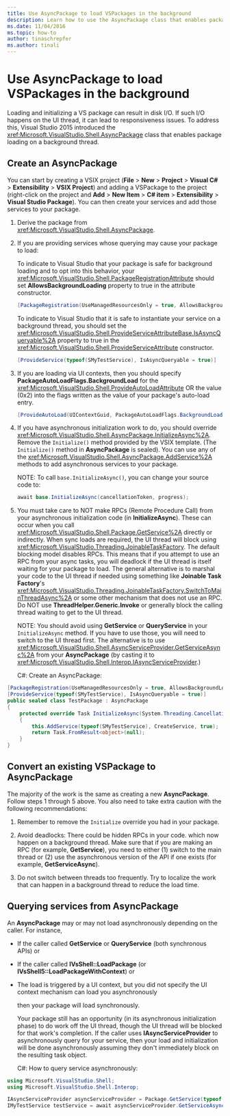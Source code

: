 ```yaml
---
title: Use AsyncPackage to load VSPackages in the background
description: Learn how to use the AsyncPackage class that enables package loading on a background thread, which can prevent responsiveness issues from disk I/O.
ms.date: 11/04/2016
ms.topic: how-to
author: tinaschrepfer
ms.author: tinali
---
```

# Use AsyncPackage to load VSPackages in the background

Loading and initializing a VS package can result in disk I/O. If such I/O happens on the UI thread, it can lead to responsiveness issues. To address this, Visual Studio 2015 introduced the  <xref:Microsoft.VisualStudio.Shell.AsyncPackage> class that enables package loading on a background thread.

## Create an AsyncPackage
 You can start by creating a VSIX project (**File** > **New** > **Project** > **Visual C#** > **Extensibility** > **VSIX Project**) and adding a VSPackage to the project (right-click on the project and **Add** > **New Item** > **C# item** > **Extensibility** > **Visual Studio Package**). You can then create your services and add those services to your package.

1. Derive the package from <xref:Microsoft.VisualStudio.Shell.AsyncPackage>.

2. If you are providing services whose querying may cause your package to load:

    To indicate to Visual Studio that your package is safe for background loading and to opt into this behavior, your <xref:Microsoft.VisualStudio.Shell.PackageRegistrationAttribute> should set **AllowsBackgroundLoading** property to true in the attribute constructor.

   ```csharp
   [PackageRegistration(UseManagedResourcesOnly = true, AllowsBackgroundLoading = true)]

   ```

    To indicate to Visual Studio that it is safe to instantiate your service on a background thread, you should set the <xref:Microsoft.VisualStudio.Shell.ProvideServiceAttributeBase.IsAsyncQueryable%2A> property to true in the <xref:Microsoft.VisualStudio.Shell.ProvideServiceAttribute> constructor.

   ```csharp
   [ProvideService(typeof(SMyTestService), IsAsyncQueryable = true)]

   ```

3. If you are loading via UI contexts, then you should specify **PackageAutoLoadFlags.BackgroundLoad** for the <xref:Microsoft.VisualStudio.Shell.ProvideAutoLoadAttribute> OR the value (0x2) into the flags written as the value of your package's auto-load entry.

   ```csharp
   [ProvideAutoLoad(UIContextGuid, PackageAutoLoadFlags.BackgroundLoad)]

   ```

4. If you have asynchronous initialization work to do, you should override <xref:Microsoft.VisualStudio.Shell.AsyncPackage.InitializeAsync%2A>. Remove the `Initialize()` method provided by the VSIX template. (The `Initialize()` method in **AsyncPackage** is sealed). You can use any of the <xref:Microsoft.VisualStudio.Shell.AsyncPackage.AddService%2A> methods to add asynchronous services to your package.

    NOTE: To call `base.InitializeAsync()`, you can change your source code to:

   ```csharp
   await base.InitializeAsync(cancellationToken, progress);
   ```

5. You must take care to NOT make RPCs (Remote Procedure Call) from your asynchronous initialization code (in **InitializeAsync**). These can occur when you call <xref:Microsoft.VisualStudio.Shell.Package.GetService%2A> directly or indirectly.  When sync loads are required, the UI thread will block using <xref:Microsoft.VisualStudio.Threading.JoinableTaskFactory>. The default blocking model disables RPCs. This means that if you attempt to use an RPC from your async tasks, you will deadlock if the UI thread is itself waiting for your package to load. The general alternative is to marshal your code to the UI thread if needed using something like **Joinable Task Factory**'s <xref:Microsoft.VisualStudio.Threading.JoinableTaskFactory.SwitchToMainThreadAsync%2A> or some other mechanism that does not use an RPC.  Do NOT use **ThreadHelper.Generic.Invoke** or generally block the calling thread waiting to get to the UI thread.

    NOTE: You should avoid using **GetService** or **QueryService** in your `InitializeAsync` method. If you have to use those, you will need to switch to the UI thread first. The alternative is to use <xref:Microsoft.VisualStudio.Shell.AsyncServiceProvider.GetServiceAsync%2A> from your **AsyncPackage** (by casting it to <xref:Microsoft.VisualStudio.Shell.Interop.IAsyncServiceProvider>.)

   C#: Create an AsyncPackage:

```csharp
[PackageRegistration(UseManagedResourcesOnly = true, AllowsBackgroundLoading = true)]
[ProvideService(typeof(SMyTestService), IsAsyncQueryable = true)]
public sealed class TestPackage : AsyncPackage
{
    protected override Task InitializeAsync(System.Threading.CancellationToken cancellationToken, IProgress<ServiceProgressData> progress)
    {
        this.AddService(typeof(SMyTestService), CreateService, true);
        return Task.FromResult<object>(null);
    }
}
```

## Convert an existing VSPackage to AsyncPackage
 The majority of the work is the same as creating a new **AsyncPackage**. Follow steps 1 through 5 above. You also need to take extra caution with the following recommendations:

1. Remember to remove the `Initialize` override you had in your package.

2. Avoid deadlocks: There could be hidden RPCs in your code. which now happen on a background thread. Make sure that if you are making an RPC (for example, **GetService**), you need to either (1) switch to the main thread or (2) use the asynchronous version of the API if one exists (for example, **GetServiceAsync**).

3. Do not switch between threads too frequently. Try to localize the work that can happen in a background thread to reduce the load time.

## Querying services from AsyncPackage
 An **AsyncPackage** may or may not load asynchronously depending on the caller. For instance,

- If the caller called **GetService** or **QueryService** (both synchronous APIs) or

- If the caller called **IVsShell::LoadPackage** (or **IVsShell5::LoadPackageWithContext**) or

- The load is triggered by a UI context, but you did not specify the UI context mechanism can load you asynchronously

  then your package will load synchronously.

  Your package still has an opportunity (in its asynchronous initialization phase) to do work off the UI thread, though the UI thread will be blocked for that work's completion. If the caller uses **IAsyncServiceProvider** to asynchronously query for your service, then your load and initialization will be done asynchronously assuming they don't immediately block on the resulting task object.

  C#: How to query service asynchronously:

```csharp
using Microsoft.VisualStudio.Shell;
using Microsoft.VisualStudio.Shell.Interop;

IAsyncServiceProvider asyncServiceProvider = Package.GetService(typeof(SAsyncServiceProvider)) as IAsyncServiceProvider;
IMyTestService testService = await asyncServiceProvider.GetServiceAsync(typeof(SMyTestService)) as IMyTestService;
```
